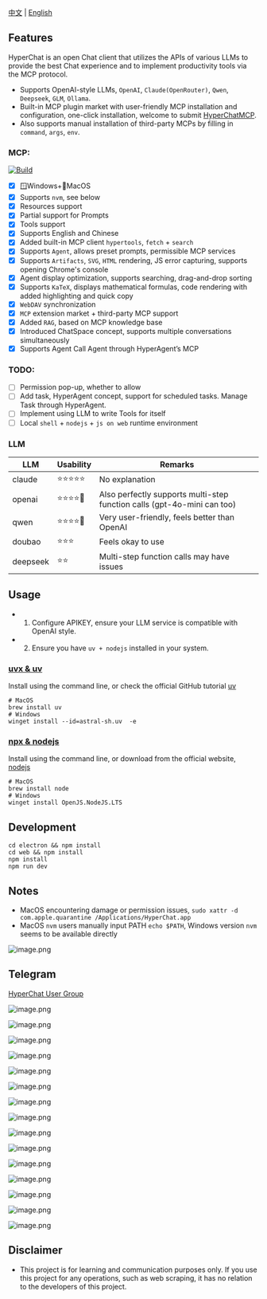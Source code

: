 [中文](README.zh.md) | [English](README.md)


## Features

HyperChat is an open Chat client that utilizes the APIs of various LLMs to provide the best Chat experience and to implement productivity tools via the MCP protocol.

* Supports OpenAI-style LLMs, `OpenAI`, `Claude(OpenRouter)`, `Qwen`, `Deepseek`, `GLM`, `Ollama`.
* Built-in MCP plugin market with user-friendly MCP installation and configuration, one-click installation, welcome to submit [HyperChatMCP](https://github.com/BigSweetPotatoStudio/HyperChatMCP).
* Also supports manual installation of third-party MCPs by filling in `command`, `args`, `env`.

### MCP: 

[![Build](https://github.com/BigSweetPotatoStudio/HyperChat/actions/workflows/build.yml/badge.svg)](https://github.com/BigSweetPotatoStudio/HyperChat/actions/workflows/build.yml)

- [x] 🪟Windows+🍏MacOS
- [x] Supports `nvm`, see below
- [x] Resources support
- [x] Partial support for Prompts
- [x] Tools support
- [x] Supports English and Chinese
- [x] Added built-in MCP client `hypertools`, `fetch` + `search`
- [x] Supports `Agent`, allows preset prompts, permissible MCP services
- [x] Supports `Artifacts`, `SVG`, `HTML` rendering, JS error capturing, supports opening Chrome's console
- [x] Agent display optimization, supports searching, drag-and-drop sorting
- [x] Supports `KaTeX`, displays mathematical formulas, code rendering with added highlighting and quick copy
- [x] `WebDAV` synchronization
- [x] `MCP` extension market + third-party MCP support
- [x] Added `RAG`, based on MCP knowledge base
- [x] Introduced ChatSpace concept, supports multiple conversations simultaneously
- [x] Supports Agent Call Agent through HyperAgent’s MCP

### TODO:

- [ ] Permission pop-up, whether to allow
- [ ] Add task, HyperAgent concept, support for scheduled tasks. Manage Task through HyperAgent.
- [ ] Implement using LLM to write Tools for itself
- [ ] Local `shell` + `nodejs` + `js on web` runtime environment

### LLM

| LLM      | Usability    | Remarks                         |
| -------- | ------ | ---------------------------- |
| claude   | ⭐⭐⭐⭐⭐  | No explanation                    |
| openai   | ⭐⭐⭐⭐🌙 | Also perfectly supports multi-step function calls (gpt-4o-mini can too) |
| qwen     | ⭐⭐⭐⭐🌙 | Very user-friendly, feels better than OpenAI  |
| doubao   | ⭐⭐⭐    | Feels okay to use                   |
| deepseek | ⭐⭐      | Multi-step function calls may have issues       |

## Usage

* 1. Configure APIKEY, ensure your LLM service is compatible with OpenAI style.
* 2. Ensure you have `uv + nodejs` installed in your system.

### [uvx & uv](https://github.com/astral-sh/uv)

Install using the command line, or check the official GitHub tutorial [uv](https://github.com/astral-sh/uv)

```
# MacOS
brew install uv
# Windows
winget install --id=astral-sh.uv  -e
```
### [npx & nodejs](https://nodejs.org/en)

Install using the command line, or download from the official website, [nodejs](https://nodejs.org/en)
```
# MacOS
brew install node
# Windows
winget install OpenJS.NodeJS.LTS
```

## Development

```
cd electron && npm install
cd web && npm install
npm install
npm run dev
```

## Notes

* MacOS encountering damage or permission issues, `sudo xattr -d com.apple.quarantine /Applications/HyperChat.app`
* MacOS `nvm` users manually input PATH `echo $PATH`, Windows version `nvm` seems to be available directly

![image.png](./images/image47.png)

## Telegram

[HyperChat User Group](https://t.me/dadigua001)

![image.png](./images/image51.png)

![image.png](./images/image13.png)

![image.png](./images/image43.png)

![image.png](./images/image45.png)

![image.png](./images/image44.png)

![image.png](./images/image46.png)

![image.png](./images/image22.png)

![image.png](./images/image21.png)

![image.png](./images/image35.png)

![image.png](./images/image36.png)

![image.png](./images/image42.png)

![image.png](./images/image33.png)

![image.png](./images/image34.png)

![image.png](./images/image48.png)

![image.png](./images/image50.png)

## Disclaimer

* This project is for learning and communication purposes only. If you use this project for any operations, such as web scraping, it has no relation to the developers of this project.